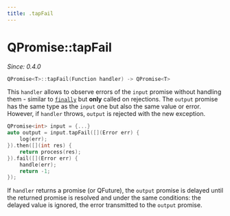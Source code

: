 ```yaml
---
title: .tapFail
---
```


# QPromise::tapFail

*Since: 0.4.0*

```cpp
QPromise<T>::tapFail(Function handler) -> QPromise<T>
```

This `handler` allows to observe errors of the `input` promise without handling them - similar to
[`finally`](finally.md) but **only** called on rejections. The `output` promise has the same type
as the `input` one but also the same value or error. However, if `handler` throws, `output` is
rejected with the new exception.

```cpp
QPromise<int> input = {...}
auto output = input.tapFail([](Error err) {
    log(err);
}).then([](int res) {
    return process(res);
}).fail([](Error err) {
    handle(err);
    return -1;
});
```

If `handler` returns a promise (or QFuture), the `output` promise is delayed until the returned
promise is resolved and under the same conditions: the delayed value is ignored, the error
transmitted to the `output` promise.
